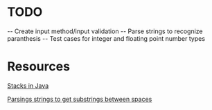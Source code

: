 # TODO
-- Create input method/input validation
-- Parse strings to recognize paranthesis
-- Test cases for integer and floating point number types


# Resources 
[Stacks in Java](https://docs.oracle.com/javase/7/docs/api/java/util/Stack.html)

[Parsings strings to get substrings between spaces](https://stackoverflow.com/questions/9089748/how-to-get-text-between-space-in-a-string)
